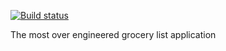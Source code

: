 [![Build status](https://badge.buildkite.com/f11a4ea2c3008091ead42b94622434f1db7fe1eb89aa7d80f9.svg)](https://buildkite.com/xenotar/groclist)

The most over engineered grocery list application